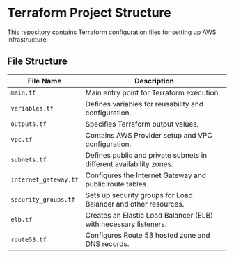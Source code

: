 # Terraform Project Structure

This repository contains Terraform configuration files for setting up AWS infrastructure.

## File Structure

| File Name               | Description |
|-------------------------|-------------|
| `main.tf`              | Main entry point for Terraform execution. |
| `variables.tf`         | Defines variables for reusability and configuration. |
| `outputs.tf`           | Specifies Terraform output values. |
| `vpc.tf`              | Contains AWS Provider setup and VPC configuration. |
| `subnets.tf`          | Defines public and private subnets in different availability zones. |
| `internet_gateway.tf` | Configures the Internet Gateway and public route tables. |
| `security_groups.tf`  | Sets up security groups for Load Balancer and other resources. |
| `elb.tf`              | Creates an Elastic Load Balancer (ELB) with necessary listeners. |
| `route53.tf`          | Configures Route 53 hosted zone and DNS records. |
